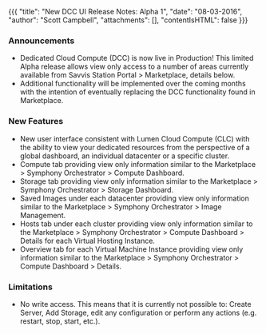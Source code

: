 
{{{
"title": "New DCC UI Release Notes: Alpha 1",
"date": "08-03-2016",
"author": "Scott Campbell",
"attachments": [],
"contentIsHTML": false
}}}

### Announcements

* Dedicated Cloud Compute (DCC) is now live in Production! This limited Alpha release allows view only access to a number of areas currently available from Savvis Station Portal > Marketplace, details below.
* Additional functionality will be implemented over the coming months with the intention of eventually replacing the DCC functionality found in Marketplace.

### New Features

* New user interface consistent with Lumen Cloud Compute (CLC) with the ability to view your dedicated resources from the perspective of a global dashboard, an individual datacenter or a specific cluster.
* Compute tab providing view only information similar to the Marketplace > Symphony Orchestrator > Compute Dashboard.
* Storage tab providing view only information similar to the Marketplace > Symphony Orchestrator > Storage Dashboard.
* Saved Images under each datacenter providing view only information similar to the Marketplace > Symphony Orchestrator > Image Management.
* Hosts tab under each cluster providing view only information similar to the Marketplace > Symphony Orchestrator > Compute Dashboard > Details for each Virtual Hosting Instance.
* Overview tab for each Virtual Machine Instance providing view only information similar to the Marketplace > Symphony Orchestrator > Compute Dashboard > Details.

### Limitations

* No write access. This means that it is currently not possible to: Create Server, Add Storage, edit any configuration or perform any actions (e.g. restart, stop, start, etc.).
